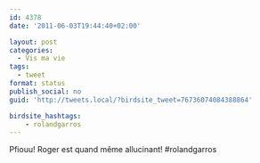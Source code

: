```yaml
---
id: 4378
date: '2011-06-03T19:44:40+02:00'

layout: post
categories:
  - Vis ma vie
tags:
  - tweet
format: status
publish_social: no
guid: 'http://tweets.local/?birdsite_tweet=76736074084388864'

birdsite_hashtags:
    - rolandgarros
---
```


Pfiouu! Roger est quand même allucinant! #rolandgarros